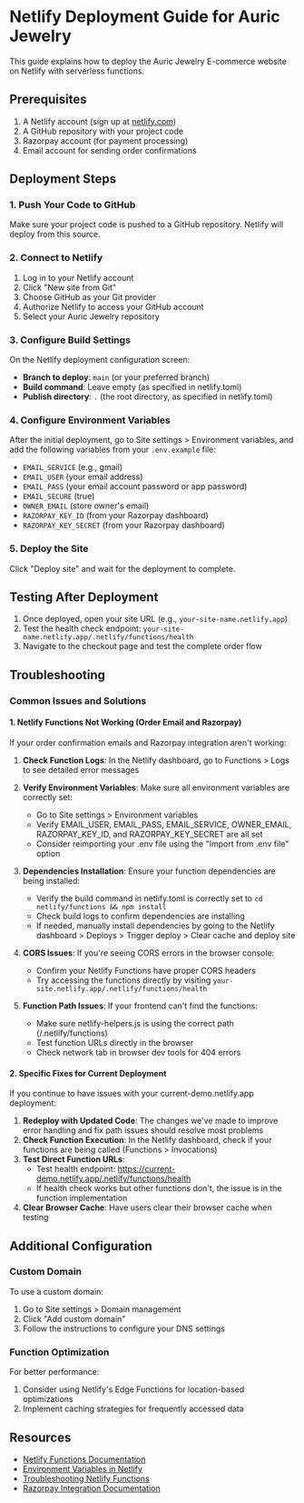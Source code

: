 # Netlify Deployment Guide for Auric Jewelry

This guide explains how to deploy the Auric Jewelry E-commerce website on Netlify with serverless functions.

## Prerequisites

1. A Netlify account (sign up at [netlify.com](https://www.netlify.com))
2. A GitHub repository with your project code
3. Razorpay account (for payment processing)
4. Email account for sending order confirmations

## Deployment Steps

### 1. Push Your Code to GitHub

Make sure your project code is pushed to a GitHub repository. Netlify will deploy from this source.

### 2. Connect to Netlify

1. Log in to your Netlify account
2. Click "New site from Git"
3. Choose GitHub as your Git provider
4. Authorize Netlify to access your GitHub account
5. Select your Auric Jewelry repository

### 3. Configure Build Settings

On the Netlify deployment configuration screen:

- **Branch to deploy**: `main` (or your preferred branch)
- **Build command**: Leave empty (as specified in netlify.toml)
- **Publish directory**: `.` (the root directory, as specified in netlify.toml)

### 4. Configure Environment Variables

After the initial deployment, go to Site settings > Environment variables, and add the following variables from your `.env.example` file:

- `EMAIL_SERVICE` (e.g., gmail)
- `EMAIL_USER` (your email address)
- `EMAIL_PASS` (your email account password or app password)
- `EMAIL_SECURE` (true)
- `OWNER_EMAIL` (store owner's email)
- `RAZORPAY_KEY_ID` (from your Razorpay dashboard)
- `RAZORPAY_KEY_SECRET` (from your Razorpay dashboard)

### 5. Deploy the Site

Click "Deploy site" and wait for the deployment to complete.

## Testing After Deployment

1. Once deployed, open your site URL (e.g., `your-site-name.netlify.app`)
2. Test the health check endpoint: `your-site-name.netlify.app/.netlify/functions/health`
3. Navigate to the checkout page and test the complete order flow

## Troubleshooting

### Common Issues and Solutions

#### 1. Netlify Functions Not Working (Order Email and Razorpay)

If your order confirmation emails and Razorpay integration aren't working:

1. **Check Function Logs**: In the Netlify dashboard, go to Functions > Logs to see detailed error messages
2. **Verify Environment Variables**: Make sure all environment variables are correctly set:
   - Go to Site settings > Environment variables
   - Verify EMAIL_USER, EMAIL_PASS, EMAIL_SERVICE, OWNER_EMAIL, RAZORPAY_KEY_ID, and RAZORPAY_KEY_SECRET are all set
   - Consider reimporting your .env file using the "Import from .env file" option

3. **Dependencies Installation**: Ensure your function dependencies are being installed:
   - Verify the build command in netlify.toml is correctly set to `cd netlify/functions && npm install`
   - Check build logs to confirm dependencies are installing
   - If needed, manually install dependencies by going to the Netlify dashboard > Deploys > Trigger deploy > Clear cache and deploy site

4. **CORS Issues**: If you're seeing CORS errors in the browser console:
   - Confirm your Netlify Functions have proper CORS headers
   - Try accessing the functions directly by visiting `your-site.netlify.app/.netlify/functions/health`

5. **Function Path Issues**: If your frontend can't find the functions:
   - Make sure netlify-helpers.js is using the correct path (/.netlify/functions)
   - Test function URLs directly in the browser
   - Check network tab in browser dev tools for 404 errors

#### 2. Specific Fixes for Current Deployment

If you continue to have issues with your current-demo.netlify.app deployment:

1. **Redeploy with Updated Code**: The changes we've made to improve error handling and fix path issues should resolve most problems
2. **Check Function Execution**: In the Netlify dashboard, check if your functions are being called (Functions > Invocations)
3. **Test Direct Function URLs**:
   - Test health endpoint: https://current-demo.netlify.app/.netlify/functions/health
   - If health check works but other functions don't, the issue is in the function implementation
4. **Clear Browser Cache**: Have users clear their browser cache when testing

## Additional Configuration

### Custom Domain

To use a custom domain:

1. Go to Site settings > Domain management
2. Click "Add custom domain"
3. Follow the instructions to configure your DNS settings

### Function Optimization

For better performance:

1. Consider using Netlify's Edge Functions for location-based optimizations
2. Implement caching strategies for frequently accessed data

## Resources

- [Netlify Functions Documentation](https://docs.netlify.com/functions/overview/)
- [Environment Variables in Netlify](https://docs.netlify.com/configure-builds/environment-variables/)
- [Troubleshooting Netlify Functions](https://docs.netlify.com/functions/debugging/)
- [Razorpay Integration Documentation](https://razorpay.com/docs/)